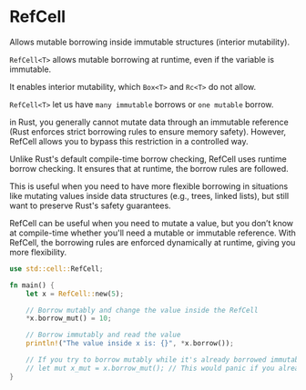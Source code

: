 # RefCell

Allows mutable borrowing inside immutable structures (interior mutability).

`RefCell<T>` allows mutable borrowing at runtime, even if the variable is immutable.

It enables interior mutability, which `Box<T>` and `Rc<T>` do not allow.

`RefCell<T>` let us have `many immutable` borrows or `one mutable` borrow.

in Rust, you generally cannot mutate data through an immutable reference (Rust enforces strict borrowing rules to ensure memory safety).
However, RefCell allows you to bypass this restriction in a controlled way.

Unlike Rust's default compile-time borrow checking, RefCell uses runtime borrow checking.
It ensures that at runtime, the borrow rules are followed.

This is useful when you need to have more flexible borrowing in situations like mutating values inside data structures (e.g., trees, linked lists),
but still want to preserve Rust's safety guarantees.

RefCell can be useful when you need to mutate a value, but you don’t know at compile-time whether you'll need a mutable or immutable reference.
With RefCell, the borrowing rules are enforced dynamically at runtime, giving you more flexibility.

```rs
use std::cell::RefCell;

fn main() {
    let x = RefCell::new(5);

    // Borrow mutably and change the value inside the RefCell
    *x.borrow_mut() = 10;

    // Borrow immutably and read the value
    println!("The value inside x is: {}", *x.borrow());

    // If you try to borrow mutably while it's already borrowed immutably, it will panic:
    // let mut x_mut = x.borrow_mut(); // This would panic if you already have an immutable borrow.
}
```
